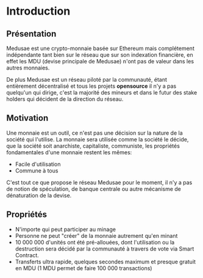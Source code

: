 # Introduction

## Présentation

Medusae est une crypto-monnaie basée sur Ethereum mais complétement indépendante tant bien sur le réseau que sur son indexation financière, en effet les MDU (devise principale de Medusae) n'ont pas de valeur dans les autres monnaies.&#x20;

De plus Medusae est un réseau piloté par la communauté, étant entièrement décentralisé et tous les projets **opensource** il n'y a pas quelqu'un qui dirige, c'est la majorité des mineurs et dans le futur des stake holders qui décident de la direction du réseau.



## Motivation

Une monnaie est un outil, ce n'est pas une décision sur la nature de la société qui l'utilise. La monnaie sera utilisée comme la société le décide, que la société soit anarchiste, capitaliste, communiste, les propriétés fondamentales d'une monnaie restent les mêmes:

* Facile d'utilisation
* Commune à tous

C'est tout ce que propose le réseau Medusae pour le moment, il n'y a pas de notion de spéculation, de banque centrale ou autre mécanisme de dénaturation de la devise.

## Propriétés

* N'importe qui peut participer au minage
* Personne ne peut "créer" de la monnaie autrement qu'en minant
* 10 000 000 d'unités ont été pré-allouées, dont l'utilisation ou la destruction sera décidé par la communauté à travers de vote via Smart Contract.
* Transferts ultra rapide, quelques secondes maximum et presque gratuit en MDU (1 MDU permet de faire 100 000 transactions)

